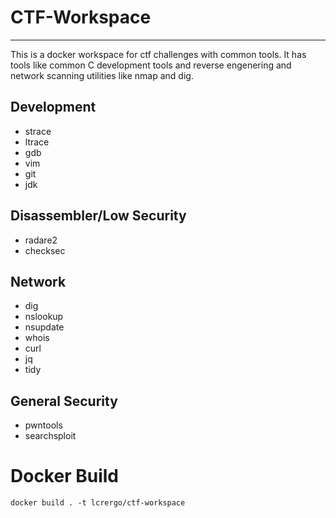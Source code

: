 # CTF-Workspace
---------------
This is a docker workspace for ctf challenges with common tools. It has tools
like common C development tools and reverse engenering and network scanning
utilities like nmap and dig.

## Development
- strace
- ltrace
- gdb
- vim
- git
- jdk

## Disassembler/Low Security
- radare2
- checksec

## Network
- dig
- nslookup
- nsupdate
- whois
- curl
- jq
- tidy

## General Security
- pwntools
- searchsploit

# Docker Build
```
docker build . -t lcrergo/ctf-workspace
```
